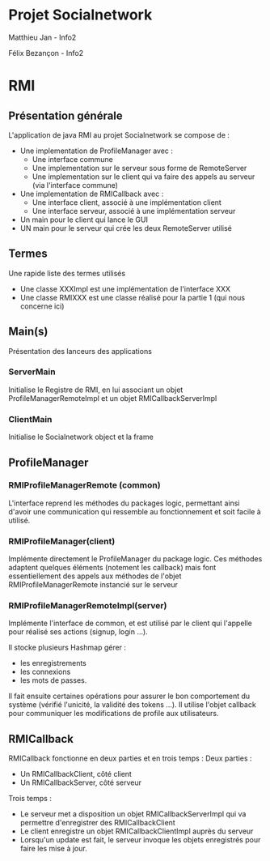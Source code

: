 # Projet Socialnetwork

Matthieu Jan - Info2

Félix Bezançon - Info2

# RMI
## Présentation générale
L'application de java RMI au projet Socialnetwork se compose de :
- Une implementation de ProfileManager avec :
    - Une interface commune
    - Une implementation sur le serveur sous forme de RemoteServer
    - Une implementation sur le client qui va faire des appels au serveur (via l'interface commune)
- Une implementation de RMICallback avec :
    - Une interface client, associé à une implémentation client
    - Une interface serveur, associé à une implémentation serveur
- Un main pour le client qui lance le GUI
- UN main pour le serveur qui crée les deux RemoteServer utilisé

## Termes
Une rapide liste des termes utilisés
- Une classe XXXImpl est une implémentation de l'interface XXX
- Une classe RMIXXX est une classe réalisé pour la partie 1 (qui nous concerne ici)

## Main(s)
Présentation des lanceurs des applications
### ServerMain
Initialise le Registre de RMI, en lui associant un objet ProfileManagerRemoteImpl et un objet RMICallbackServerImpl

### ClientMain
Initialise le Socialnetwork object et la frame

## ProfileManager
### RMIProfileManagerRemote (common)
L'interface reprend les méthodes du packages logic, permettant ainsi d'avoir une communication qui ressemble au fonctionnement et soit facile à utilisé.

### RMIProfileManager(client)
Implémente directement le ProfileManager du package logic. Ces méthodes adaptent quelques éléments (notement les callback) mais font essentiellement des appels aux méthodes de l'objet RMIProfileManagerRemote instancié sur le serveur

### RMIProfileManagerRemoteImpl(server)
Implémente l'interface de common, et est utilisé par le client qui l'appelle pour réalisé ses actions (signup, login ...).

Il stocke plusieurs Hashmap gérer :
- les enregistrements
- les connexions
- les mots de passes.

Il fait ensuite certaines opérations pour assurer le bon comportement du système (vérifié l'unicité, la validité des tokens ...). Il utilise l'objet callback pour communiquer les modifications de profile aux utilisateurs.

## RMICallback
RMICallback fonctionne en deux parties et en trois temps :
Deux parties :
- Un RMICallbackClient, côté client
- Un RMICallbackServer, côté serveur

Trois temps :
- Le serveur met a disposition un objet RMICallbackServerImpl qui va permettre d'enregistrer des RMICallbackClient
- Le client enregistre un objet RMICallbackClientImpl auprès du serveur
- Lorsqu'un update est fait, le serveur invoque les objets enregistrés pour faire les mise à jour.
